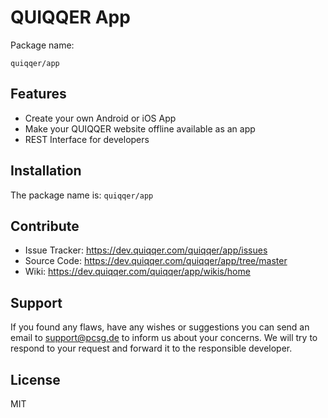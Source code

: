 QUIQQER App
========
Package name:

    quiqqer/app

Features
--------
- Create your own Android or iOS App
- Make your QUIQQER website offline available as an app
- REST Interface for developers


Installation
------------
The package name is: `quiqqer/app`


Contribute
----------
- Issue Tracker: https://dev.quiqqer.com/quiqqer/app/issues
- Source Code: https://dev.quiqqer.com/quiqqer/app/tree/master
- Wiki: https://dev.quiqqer.com/quiqqer/app/wikis/home


Support
-------
If you found any flaws, have any wishes or suggestions you can send an email
to [support@pcsg.de](mailto:support@pcsg.de) to inform us about your concerns. 
We will try to respond to your request and forward it to the responsible developer.


License
-------
MIT